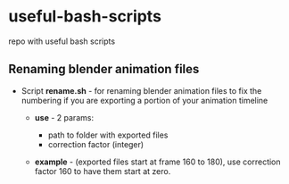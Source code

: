 # useful-bash-scripts
repo with useful bash scripts

## Renaming blender animation files
* Script **rename.sh** - for renaming blender animation files to fix the numbering if you are exporting a portion of your animation timeline
  * **use** - 2 params:
    * path to folder with exported files 
    * correction factor (integer) 
    
  * **example** - (exported files start at frame 160 to 180), use correction factor 160 to have them start at zero. 

